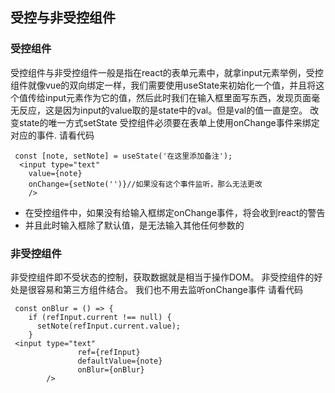 ## 受控与非受控组件
### 受控组件
受控组件与非受控组件一般是指在react的表单元素中，就拿input元素举例，受控组件就像vue的双向绑定一样，我们需要使用useState来初始化一个值，并且将这个值传给input元素作为它的值，然后此时我们在输入框里面写东西，发现页面毫无反应，这是因为input的value取的是state中的val。但是val的值一直是空。 改变state的唯一方式setState
受控组件必须要在表单上使用onChange事件来绑定对应的事件.
请看代码

```
 const [note, setNote] = useState('在这里添加备注');
  <input type="text" 
    value={note}
    onChange={setNote('')}//如果没有这个事件监听，那么无法更改
    />
```
- 在受控组件中，如果没有给输入框绑定onChange事件，将会收到react的警告
- 并且此时输入框除了默认值，是无法输入其他任何参数的
### 非受控组件
非受控组件即不受状态的控制，获取数据就是相当于操作DOM。
非受控组件的好处是很容易和第三方组件结合。
我们也不用去监听onChange事件
请看代码
```
 const onBlur = () => {
    if (refInput.current !== null) {
      setNote(refInput.current.value);
    }
 <input type="text" 
               ref={refInput}
               defaultValue={note}
               onBlur={onBlur}
        />
```
